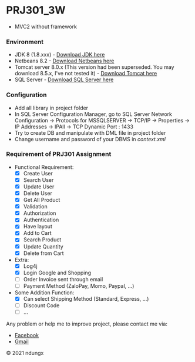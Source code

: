 # PRJ301_3W
- MVC2 without framework

### Environment
- JDK 8 (1.8.xxx) - [Download JDK here](https://www.oracle.com/java/technologies/javase/javase-jdk8-downloads.html)
- Netbeans 8.2 - [Download Netbeans here](https://www.oracle.com/technetwork/java/javase/downloads/jdk-netbeans-jsp-3413139-esa.html)
- Tomcat server 8.0.x (This version had been superseded. You may download 8.5.x, I've not tested it)  - [Download Tomcat here](https://tomcat.apache.org/download-80.cgi)
- SQL Server - [Download SQL Server here](https://go.microsoft.com/fwlink/?linkid=866662)

### Configuration
- Add all library in project folder
- In SQL Server Configuration Manager, go to SQL Server Network Configuration -> Protocols for MSSQLSERVER -> TCP/IP -> Properties -> IP Addresses -> IPAll -> TCP Dynamic Port : 1433	
- Try to create DB and manipulate with DML file in project folder
- Change username and password of your DBMS in _context.xml_

### Requirement of PRJ301 Assignment
* Functional Requirement:  
	- [x] Create User  
	- [x] Search User
	- [x] Update User  
	- [x] Delete User  
	- [x] Get All Product  
	- [x] Validation    
	- [x] Authorization  
	- [x] Authentication  
	- [x] Have layout  
	- [x] Add to Cart  
	- [x] Search Product
	- [x] Update Quantity  
	- [x] Delete from Cart  
  
* Extra: 
    - [x] Log4j  
    - [x] Login Google and Shopping  
    - [ ] Order Invoice sent through email  
    - [ ] Payment Method (ZaloPay, Momo, Paypal, ...)  

* Some Addition Function:
	- [x] Can select Shipping Method (Standard, Express, ...)  
	- [ ] Discount Code  
	- [ ] ...  

Any problem or help me to improve project, please contact me via:  
* [Facebook](https://www.facebook.com/ndungx)  
* [Gmail](mailto:dpron12345@gmail.com)  

© 2021 ndungx